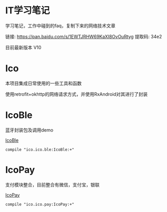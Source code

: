 # IT学习笔记

学习笔记，工作中碰到的faq，复制下来的网络技术文章

链接: https://pan.baidu.com/s/1EWTJRHW69KaXI8OvOuRtyg 提取码: 34e2

目前最新版本 V10

# Ico
本项目集成日常使用的一些工具和函数

使用retrofit+okhttp的网络请求方式，并使用RxAndroid对其进行了封装

# IcoBle
蓝牙封装包及调用demo

[IcoBle](https://github.com/ico10297024/IcoBle)

```
compile "ico.ico.ble:IcoBle:+"
```

# IcoPay
支付模块整合，目前整合有微信，支付宝，银联

[IcoPay](https://github.com/ico10297024/IcoPay)

```
compile "ico.ico.pay:IcoPay:+"
```
